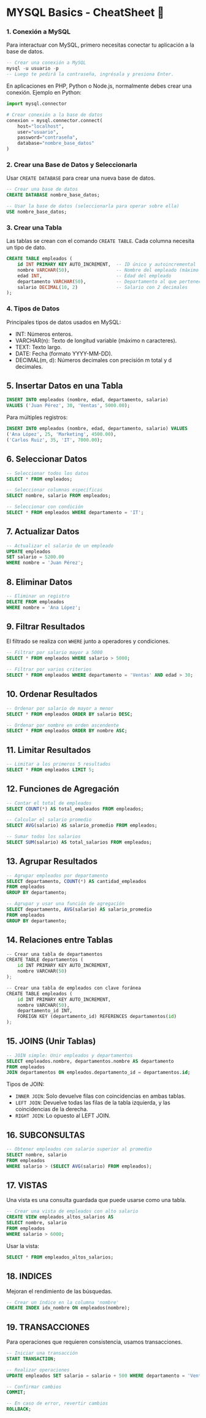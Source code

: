 # MYSQL Basics - CheatSheet 💾

### 1. Conexión a MySQL
Para interactuar con MySQL, primero necesitas conectar tu aplicación a la base de datos.

```sql
-- Crear una conexión a MySQL
mysql -u usuario -p
-- Luego te pedirá la contraseña, ingrésala y presiona Enter.
```

En aplicaciones en PHP, Python o Node.js, normalmente debes crear una conexión. Ejemplo en Python:

```python
import mysql.connector

# Crear conexión a la base de datos
conexion = mysql.connector.connect(
    host="localhost",
    user="usuario",
    password="contraseña",
    database="nombre_base_datos"
)
```

### 2. Crear una Base de Datos y Seleccionarla
Usar `CREATE DATABASE` para crear una nueva base de datos.

```sql
-- Crear una base de datos
CREATE DATABASE nombre_base_datos;

-- Usar la base de datos (seleccionarla para operar sobre ella)
USE nombre_base_datos;
```

### 3. Crear una Tabla
Las tablas se crean con el comando `CREATE TABLE`. Cada columna necesita un tipo de dato.

```sql
CREATE TABLE empleados (
    id INT PRIMARY KEY AUTO_INCREMENT,  -- ID único y autoincremental
    nombre VARCHAR(50),                 -- Nombre del empleado (máximo 50 caracteres)
    edad INT,                           -- Edad del empleado
    departamento VARCHAR(50),           -- Departamento al que pertenece el empleado
    salario DECIMAL(10, 2)              -- Salario con 2 decimales
);
```

### 4. Tipos de Datos
Principales tipos de datos usados en MySQL:

* INT: Números enteros.
* VARCHAR(n): Texto de longitud variable (máximo n caracteres).
* TEXT: Texto largo.
* DATE: Fecha (formato YYYY-MM-DD).
* DECIMAL(m, d): Números decimales con precisión m total y d decimales.

## 5. Insertar Datos en una Tabla
```sql
INSERT INTO empleados (nombre, edad, departamento, salario)
VALUES ('Juan Pérez', 30, 'Ventas', 5000.00);
```

Para múltiples registros:
```sql
INSERT INTO empleados (nombre, edad, departamento, salario) VALUES
('Ana López', 25, 'Marketing', 4500.00),
('Carlos Ruiz', 35, 'IT', 7000.00);
```


## 6. Seleccionar Datos
```sql
-- Seleccionar todos los datos
SELECT * FROM empleados;

-- Seleccionar columnas específicas
SELECT nombre, salario FROM empleados;

-- Seleccionar con condición
SELECT * FROM empleados WHERE departamento = 'IT';
```

## 7. Actualizar Datos
```sql
-- Actualizar el salario de un empleado
UPDATE empleados
SET salario = 5200.00
WHERE nombre = 'Juan Pérez';
```

## 8. Eliminar Datos
```sql
-- Eliminar un registro
DELETE FROM empleados
WHERE nombre = 'Ana López';
```

## 9. Filtrar Resultados
El filtrado se realiza con `WHERE` junto a operadores y condiciones.

```sql
-- Filtrar por salario mayor a 5000
SELECT * FROM empleados WHERE salario > 5000;

-- Filtrar por varios criterios
SELECT * FROM empleados WHERE departamento = 'Ventas' AND edad > 30;
```

## 10. Ordenar Resultados
```sql
-- Ordenar por salario de mayor a menor
SELECT * FROM empleados ORDER BY salario DESC;

-- Ordenar por nombre en orden ascendente
SELECT * FROM empleados ORDER BY nombre ASC;
```

## 11. Limitar Resultados
```sql
-- Limitar a los primeros 5 resultados
SELECT * FROM empleados LIMIT 5;
```

## 12. Funciones de Agregación
```sql
-- Contar el total de empleados
SELECT COUNT(*) AS total_empleados FROM empleados;

-- Calcular el salario promedio
SELECT AVG(salario) AS salario_promedio FROM empleados;

-- Sumar todos los salarios
SELECT SUM(salario) AS total_salarios FROM empleados;
```

## 13. Agrupar Resultados
```sql
-- Agrupar empleados por departamento
SELECT departamento, COUNT(*) AS cantidad_empleados
FROM empleados
GROUP BY departamento;

-- Agrupar y usar una función de agregación
SELECT departamento, AVG(salario) AS salario_promedio
FROM empleados
GROUP BY departamento;
```

## 14. Relaciones entre Tablas
```python
-- Crear una tabla de departamentos
CREATE TABLE departamentos (
    id INT PRIMARY KEY AUTO_INCREMENT,
    nombre VARCHAR(50)
);

-- Crear una tabla de empleados con clave foránea
CREATE TABLE empleados (
    id INT PRIMARY KEY AUTO_INCREMENT,
    nombre VARCHAR(50),
    departamento_id INT,
    FOREIGN KEY (departamento_id) REFERENCES departamentos(id)
);
```

## 15. JOINS (Unir Tablas)
```sql
-- JOIN simple: Unir empleados y departamentos
SELECT empleados.nombre, departamentos.nombre AS departamento
FROM empleados
JOIN departamentos ON empleados.departamento_id = departamentos.id;
```

Tipos de JOIN:

* `INNER JOIN`: Solo devuelve filas con coincidencias en ambas tablas.
* `LEFT JOIN`: Devuelve todas las filas de la tabla izquierda, y las coincidencias de la derecha.
* `RIGHT JOIN`: Lo opuesto al LEFT JOIN.

## 16. SUBCONSULTAS
```sql
-- Obtener empleados con salario superior al promedio
SELECT nombre, salario
FROM empleados
WHERE salario > (SELECT AVG(salario) FROM empleados);
```

## 17. VISTAS
Una vista es una consulta guardada que puede usarse como una tabla.
```sql
-- Crear una vista de empleados con alto salario
CREATE VIEW empleados_altos_salarios AS
SELECT nombre, salario
FROM empleados
WHERE salario > 6000;
```

Usar la vista:
```sql
SELECT * FROM empleados_altos_salarios;
```

## 18. INDICES
Mejoran el rendimiento de las búsquedas.

```sql
-- Crear un índice en la columna 'nombre'
CREATE INDEX idx_nombre ON empleados(nombre);
```

## 19. TRANSACCIONES
Para operaciones que requieren consistencia, usamos transacciones.
```sql
-- Iniciar una transacción
START TRANSACTION;

-- Realizar operaciones
UPDATE empleados SET salario = salario + 500 WHERE departamento = 'Ventas';

-- Confirmar cambios
COMMIT;

-- En caso de error, revertir cambios
ROLLBACK;
```
